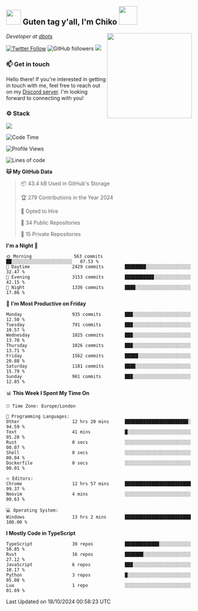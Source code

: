 <h2><img src="https://cdn.discordapp.com/emojis/1100181376730402906.gif?quality=lossless" width="40"> Guten tag y'all, I'm Chiko <img src="https://a.ppy.sh/15907233" width="50"></h2>
<a href="https://cataas.com"><img align='right' src="https://cataas.com/cat" width="230"></a>
<p><em>Developer at <a href="https://github.com/dbotsfun">dbots</a></em></p>

[![Twitter Follow](https://img.shields.io/twitter/follow/chikoxq?label=Follow)](https://twitter.com/intent/follow?screen_name=chikoxq)
![GitHub followers](https://img.shields.io/github/followers/chikof?label=Follow&style=social)
![](https://komarev.com/ghpvc/?username=chikof&color=blue)

### 📫 Get in touch
Hello there! If you're interested in getting in touch with me, feel free to reach out on my [Discord server](https://discord.gg/sejc7TnX6N). I'm looking forward to connecting with you!

### ⚙️ Stack
[![](https://skillicons.dev/icons?i=git,kubernetes,docker,js,ts,cloudflare,css,deno,express,graphql,html,mongodb,nestjs,py,react,apollo,bash,java,lua,nextjs,netlify,nodejs,ps,powershell,rust,neovim,tauri,sentry,postgres,tailwind,prisma,actix,workers)](https://skillicons.dev)

<!--START_SECTION:waka-->
![Code Time](http://img.shields.io/badge/Code%20Time-1%2C910%20hrs%2033%20mins-blue)

![Profile Views](http://img.shields.io/badge/Profile%20Views-0-blue)

![Lines of code](https://img.shields.io/badge/From%20Hello%20World%20I%27ve%20Written-6.5%20million%20lines%20of%20code-blue)

**🐱 My GitHub Data** 

> 📦 43.4 kB Used in GitHub's Storage 
 > 
> 🏆 279 Contributions in the Year 2024
 > 
> 💼 Opted to Hire
 > 
> 📜 34 Public Repositories 
 > 
> 🔑 15 Private Repositories 
 > 
**I'm a Night 🦉** 

```text
🌞 Morning                563 commits         ██░░░░░░░░░░░░░░░░░░░░░░░   07.53 % 
🌆 Daytime                2429 commits        ████████░░░░░░░░░░░░░░░░░   32.47 % 
🌃 Evening                3153 commits        ███████████░░░░░░░░░░░░░░   42.15 % 
🌙 Night                  1336 commits        ████░░░░░░░░░░░░░░░░░░░░░   17.86 % 
```
📅 **I'm Most Productive on Friday** 

```text
Monday                   935 commits         ███░░░░░░░░░░░░░░░░░░░░░░   12.50 % 
Tuesday                  791 commits         ███░░░░░░░░░░░░░░░░░░░░░░   10.57 % 
Wednesday                1025 commits        ███░░░░░░░░░░░░░░░░░░░░░░   13.70 % 
Thursday                 1026 commits        ███░░░░░░░░░░░░░░░░░░░░░░   13.71 % 
Friday                   1562 commits        █████░░░░░░░░░░░░░░░░░░░░   20.88 % 
Saturday                 1181 commits        ████░░░░░░░░░░░░░░░░░░░░░   15.79 % 
Sunday                   961 commits         ███░░░░░░░░░░░░░░░░░░░░░░   12.85 % 
```


📊 **This Week I Spent My Time On** 

```text
🕑︎ Time Zone: Europe/London

💬 Programming Languages: 
Other                    12 hrs 20 mins      ████████████████████████░   94.59 % 
Text                     41 mins             █░░░░░░░░░░░░░░░░░░░░░░░░   05.28 % 
Rust                     0 secs              ░░░░░░░░░░░░░░░░░░░░░░░░░   00.07 % 
Shell                    0 secs              ░░░░░░░░░░░░░░░░░░░░░░░░░   00.04 % 
Dockerfile               0 secs              ░░░░░░░░░░░░░░░░░░░░░░░░░   00.01 % 

🔥 Editors: 
Chrome                   12 hrs 57 mins      █████████████████████████   99.37 % 
Neovim                   4 mins              ░░░░░░░░░░░░░░░░░░░░░░░░░   00.63 % 

💻 Operating System: 
Windows                  13 hrs 2 mins       █████████████████████████   100.00 % 
```

**I Mostly Code in TypeScript** 

```text
TypeScript               30 repos            █████████████░░░░░░░░░░░░   50.85 % 
Rust                     16 repos            ███████░░░░░░░░░░░░░░░░░░   27.12 % 
JavaScript               6 repos             ███░░░░░░░░░░░░░░░░░░░░░░   10.17 % 
Python                   3 repos             █░░░░░░░░░░░░░░░░░░░░░░░░   05.08 % 
Lua                      1 repo              ░░░░░░░░░░░░░░░░░░░░░░░░░   01.69 % 
```




 Last Updated on 18/10/2024 00:58:23 UTC
<!--END_SECTION:waka-->


<!--
<p align="center">
     <a href="https://discord.gg/HhybNhchcC"><img src="https://invidget.switchblade.xyz/sejc7TnX6N" align="center" ><a>
</p> 
-->
